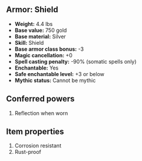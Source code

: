 ## Armor: Shield
- **Weight:** 4.4 lbs
- **Base value:** 750 gold
- **Base material:** Silver
- **Skill:** Shield
- **Base armor class bonus:** -3
- **Magic cancellation:** +0
- **Spell casting penalty:** -90% (somatic spells only)
- **Enchantable:** Yes
- **Safe enchantable level:** +3 or below
- **Mythic status:** Cannot be mythic
## Conferred powers
1. Reflection when worn
## Item properties
1. Corrosion resistant
2. Rust-proof
